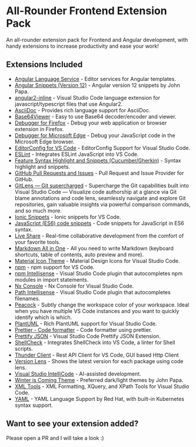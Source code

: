 # All-Rounder Frontend Extension Pack

An all-rounder extension pack for Frontend and Angular development, with handy extensions to increase productivity and ease your work! 

## Extensions Included

* [Angular Language Service](https://marketplace.visualstudio.com/items?itemName=Angular.ng-template) - Editor services for Angular templates.
* [Angular Snippets (Version 12)](https://marketplace.visualstudio.com/items?itemName=johnpapa.Angular2) - Angular version 12 snippets by John Papa.
* [angular2-inline](https://marketplace.visualstudio.com/items?itemName=natewallace.angular2-inline) - Visual Studio Code language extension for javascript/typescript files that use Angular2.
* [AsciiDoc](https://marketplace.visualstudio.com/items?itemName=asciidoctor.asciidoctor-vscode) - Provides rich language support for AsciiDoc.
* [Base64Viewer](https://marketplace.visualstudio.com/items?itemName=JasonMejane.base64viewer) - Easy to use Base64 decoder/encoder and viewer.
* [Debugger for Firefox](https://marketplace.visualstudio.com/items?itemName=firefox-devtools.vscode-firefox-debug) - Debug your web application or browser extension in Firefox.
* [Debugger for Microsoft Edge](https://marketplace.visualstudio.com/items?itemName=msjsdiag.debugger-for-edge) - Debug your JavaScript code in the Microsoft Edge browser.
* [EditorConfig for VS Code](https://marketplace.visualstudio.com/items?itemName=EditorConfig.EditorConfig) - EditorConfig Support for Visual Studio Code.
* [ESLint](https://marketplace.visualstudio.com/items?itemName=dbaeumer.vscode-eslint) - Integrates ESLint JavaScript into VS Code.
* [Feature Syntax Highlight and Snippets (Cucumber/Gherkin)](https://marketplace.visualstudio.com/items?itemName=Blodwynn.featurehighlight) - Syntax highlight and snippets.
* [GitHub Pull Requests and Issues](https://marketplace.visualstudio.com/items?itemName=GitHub.vscode-pull-request-github) - Pull Request and Issue Provider for GitHub.
* [GitLens — Git supercharged](https://marketplace.visualstudio.com/items?itemName=eamodio.gitlens) - Supercharge the Git capabilities built into Visual Studio Code — Visualize code authorship at a glance via Git blame annotations and code lens, seamlessly navigate and explore Git repositories, gain valuable insights via powerful comparison commands, and so much more.
* [Ionic Snippets](https://marketplace.visualstudio.com/items?itemName=fivethree.vscode-ionic-snippets) - Ionic snippets for VS Code.
* [JavaScript (ES6) code snippets](https://marketplace.visualstudio.com/items?itemName=xabikos.JavaScriptSnippets) - Code snippets for JavaScript in ES6 syntax.
* [Live Share](https://marketplace.visualstudio.com/items?itemName=MS-vsliveshare.vsliveshare) - Real-time collaborative development from the comfort of your favorite tools.
* [Markdown All in One](https://marketplace.visualstudio.com/items?itemName=yzhang.markdown-all-in-one) - All you need to write Markdown (keyboard shortcuts, table of contents, auto preview and more).
* [Material Icon Theme](https://marketplace.visualstudio.com/items?itemName=PKief.material-icon-theme) - Material Design Icons for Visual Studio Code.
* [npm](https://marketplace.visualstudio.com/items?itemName=eg2.vscode-npm-script) - npm support for VS Code.
* [npm Intellisense](https://marketplace.visualstudio.com/items?itemName=christian-kohler.npm-intellisense) - Visual Studio Code plugin that autocompletes npm modules in import statements.
* [Nx Console](https://marketplace.visualstudio.com/items?itemName=nrwl.angular-console) - Nx Console for Visual Studio Code.
* [Path Intellisense](https://marketplace.visualstudio.com/items?itemName=christian-kohler.path-intellisense) - Visual Studio Code plugin that autocompletes filenames.
* [Peacock](https://marketplace.visualstudio.com/items?itemName=johnpapa.vscode-peacock) - Subtly change the workspace color of your workspace. Ideal when you have multiple VS Code instances and you want to quickly identify which is which.
* [PlantUML](https://marketplace.visualstudio.com/items?itemName=jebbs.plantuml) - Rich PlantUML support for Visual Studio Code.
* [Prettier - Code formatter](https://marketplace.visualstudio.com/items?itemName=esbenp.prettier-vscode) - Code formatter using prettier.
* [Prettify JSON](https://marketplace.visualstudio.com/items?itemName=mohsen1.prettify-json) - Visual Studio Code Prettify JSON Extension.
* [ShellCheck](https://marketplace.visualstudio.com/items?itemName=timonwong.shellcheck) - Integrates ShellCheck into VS Code, a linter for Shell scripts.
* [Thunder Client](https://marketplace.visualstudio.com/items?itemName=rangav.vscode-thunder-client) - Rest API Client for VS Code, GUI based Http Client
* [Version Lens](https://marketplace.visualstudio.com/items?itemName=pflannery.vscode-versionlens) - Shows the latest version for each package using code lens.
* [Visual Studio IntelliCode](https://marketplace.visualstudio.com/items?itemName=VisualStudioExptTeam.vscodeintellicode) - AI-assisted development.
* [Winter is Coming Theme](https://marketplace.visualstudio.com/items?itemName=johnpapa.winteriscoming) - Preferred dark/light themes by John Papa.
* [XML Tools](https://marketplace.visualstudio.com/items?itemName=DotJoshJohnson.xml) - XML Formatting, XQuery, and XPath Tools for Visual Studio Code.
* [YAML](https://marketplace.visualstudio.com/items?itemName=redhat.vscode-yaml) - YAML Language Support by Red Hat, with built-in Kubernetes syntax support.

## Want to see your extension added?

Please open a PR and I will take a look :)